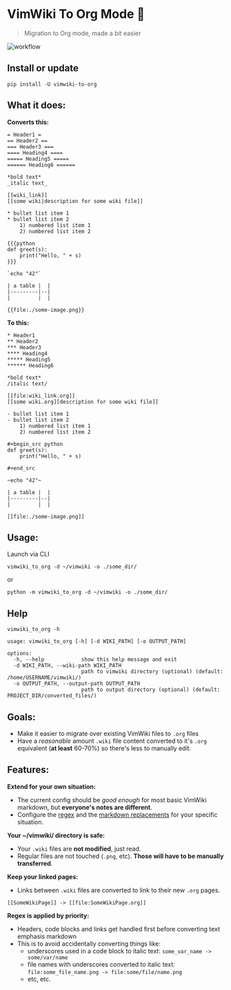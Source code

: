# VimWiki To Org Mode 🦄
> Migration to Org mode, made a bit easier

![workflow](https://github.com/CryptoRodeo/VimWikiToOrg/actions/workflows/main.yml/badge.svg)

## Install or update 

```
pip install -U vimwiki-to-org
```

## What it does:

**Converts this:**

```
= Header1 =
== Header2 ==
=== Header3 ===
==== Heading4 ====
===== Heading5 =====
====== Heading6 ======

*bold text*
_italic text_

[[wiki_link]]
[[some wiki|description for some wiki file]]

* bullet list item 1
* bullet list item 2
    1) numbered list item 1
    2) numbered list item 2

{{{python
def greet(s):
    print("Hello, " + s)
}}}

`echo "42"`

| a table |  |
|---------|--|
|         |  |

{{file:./some-image.png}}

```

**To this:**


```
* Header1 
** Header2 
*** Header3 
**** Heading4 
***** Heading5 
****** Heading6 

*bold text*
/italic text/

[[file:wiki_link.org]]
[[some wiki.org][description for some wiki file]]

- bullet list item 1
- bullet list item 2
    1) numbered list item 1
    2) numbered list item 2

#+begin_src python
def greet(s):
    print("Hello, " + s)

#+end_src

~echo "42"~

| a table |  |
|---------|--|
|         |  |

[[file:./some-image.png]]

```

## Usage:

Launch via CLI
```
vimwiki_to_org -d ~/vimwiki -o ./some_dir/
```

or

```
python -m vimwiki_to_org -d ~/vimwiki -o ./some_dir/
```

## Help
```
vimwiki_to_org -h

usage: vimwiki_to_org [-h] [-d WIKI_PATH] [-o OUTPUT_PATH]

options:
  -h, --help            show this help message and exit
  -d WIKI_PATH, --wiki-path WIKI_PATH
                        path to vimwiki directory (optional) (default: /home/USERNAME/vimwiki/)
  -o OUTPUT_PATH, --output-path OUTPUT_PATH
                        path to output directory (optional) (default: PROJECT_DIR/converted_files/)
```

## Goals:
 - Make it easier to migrate over existing VimWiki files to `.org` files
 - Have a *reasonable* amount `.wiki` file content converted to it's `.org` equivalent (**at least** 60-70%) so there's less to manually edit.
 
## Features:

**Extend for your own situation:**
 - The current config should be *good enough* for most basic VimWiki markdown, but **everyone's notes are different**.
 - Configure the [regex](./vimwiki_to_org/src/converters/helpers/wiki_regex.py) and the [markdown replacements](./vimwiki_to_org/src/converters/helpers/org_markdown.py) for your specific situation.

**Your ~/vimwiki/ directory is safe:**
- Your `.wiki` files are **not modified**, just read.
- Regular files are not touched (`.png`, etc). **Those will have to be manually transferred**.

**Keep your linked pages:**
- Links between `.wiki` files are converted to link to their new `.org` pages.

```
[[SomeWikiPage]] -> [[file:SomeWikiPage.org]]
```

**Regex is applied by priority:**
- Headers, code blocks and links get handled first before converting text emphasis markdown
- This is to avoid accidentally converting things like:
  - underscores used in a code block to italic text: `some_var_name -> some/var/name`
  - file names with underscores converted to italic text: ```file:some_file_name.png -> file:some/file/name.png```
  - etc, etc.

